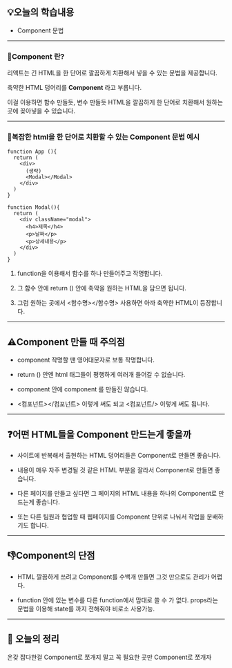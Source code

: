 ## 💡오늘의 학습내용 
- Component 문법
---


### 🔖Component 란?
리액트는 긴 HTML을 한 단어로 깔끔하게 치환해서 넣을 수 있는 문법을 제공합니다.

축약한 HTML 덩어리를 **Component** 라고 부릅니다. 

이걸 이용하면 함수 만들듯, 변수 만들듯 HTML을 깔끔하게 한 단어로 치환해서 원하는 곳에 꽂아넣을 수 있습니다.

---

### 🔧복잡한 html을 한 단어로 치환할 수 있는 Component 문법 예시 
```
function App (){
  return (
    <div>
      (생략)
      <Modal></Modal>
    </div>
  )
}

function Modal(){
  return (
    <div className="modal">
      <h4>제목</h4>
      <p>날짜</p>
      <p>상세내용</p>
    </div>
  )
}
```
1. function을 이용해서 함수를 하나 만들어주고 작명합니다. 

2. 그 함수 안에 return () 안에 축약을 원하는 HTML을 담으면 됩니다.

3. 그럼 원하는 곳에서 <함수명></함수명> 사용하면 아까 축약한 HTML이 등장합니다.

---

## ⚠️Component 만들 때 주의점    

- component 작명할 땐 영어대문자로 보통 작명합니다.

- return () 안엔 html 태그들이 평행하게 여러개 들어갈 수 없습니다.

- component 안에 component 를 만들진 않습니다. 

- <컴포넌트></컴포넌트> 이렇게 써도 되고 <컴포넌트/> 이렇게 써도 됩니다.

---
   
## ❓어떤 HTML들을 Component 만드는게 좋을까

- 사이트에 반복해서 출현하는 HTML 덩어리들은 Component로 만들면 좋습니다.

- 내용이 매우 자주 변경될 것 같은 HTML 부분을 잘라서 Component로 만들면 좋습니다.

- 다른 페이지를 만들고 싶다면 그 페이지의 HTML 내용을 하나의 Component로 만드는게 좋습니다.

- 또는 다른 팀원과 협업할 때 웹페이지를 Component 단위로 나눠서 작업을 분배하기도 합니다.

---

## 👎Component의 단점

- HTML 깔끔하게 쓰려고 Component를 수백개 만들면 그것 만으로도 관리가 어렵다.

- function 안에 있는 변수를 다른 function에서 맘대로 쓸 수 가 없다. props라는 문법을 이용해 state를 <Modal>까지 전해줘야 비로소 사용가능.

---

## 📖 오늘의 정리 

온갖 잡다한걸 Component로 쪼개지 말고 꼭 필요한 곳만 Component로 쪼개자

